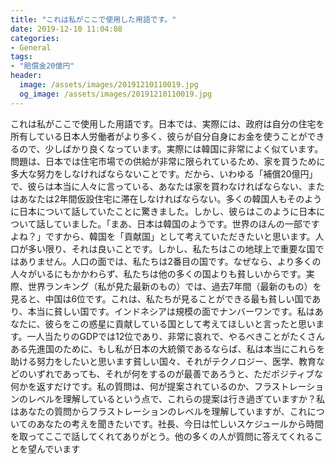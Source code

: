 ```yaml
---
title: "これは私がここで使用した用語です。"
date: 2019-12-10 11:04:08
categories:
- General
tags:
- "賠償金20億円"
header:
  image: /assets/images/20191210110019.jpg
  og_image: /assets/images/20191210110019.jpg
---
```


これは私がここで使用した用語です。日本では、実際には、政府は自分の住宅を所有している日本人労働者がより多く、彼らが自分自身にお金を使うことができるので、少しばかり良くなっています。実際には韓国に非常によく似ています。問題は、日本では住宅市場での供給が非常に限られているため、家を買うために多大な努力をしなければならないことです。だから、いわゆる「補償20億円」で、彼らは本当に人々に言っている、あなたは家を買わなければならない、またはあなたは2年間仮設住宅に滞在しなければならない。多くの韓国人もそのように日本について話していたことに驚きました。しかし、彼らはこのように日本について話していました。「まあ、日本は韓国のようです。世界のほんの一部ですよね？」ですから、韓国を「貢献国」として考えていただきたいと思います。人口が多い限り、それは良いことです。しかし、私たちはこの地球上で重要な国ではありません。人口の面では、私たちは2番目の国です。なぜなら、より多くの人々がいるにもかかわらず、私たちは他の多くの国よりも貧しいからです。実際、世界ランキング（私が見た最新のもの）では、過去7年間（最新のもの）を見ると、中国は6位です。これは、私たちが見ることができる最も貧しい国であり、本当に貧しい国です。インドネシアは規模の面でナンバーワンです。私はあなたに、彼らをこの惑星に貢献している国として考えてほしいと言ったと思います。一人当たりのGDPでは12位であり、非常に哀れで、やるべきことがたくさんある先進国のために、もし私が日本の大統領であるならば、私は本当にこれらを助ける努力をしたいと思います貧しい国々、それがテクノロジー、医学、教育などのいずれであっても、それが何をするのが最善であろうと、ただポジティブな何かを返すだけです。私の質問は、何が提案されているのか、フラストレーションのレベルを理解しているという点で、これらの提案は行き過ぎていますか？私はあなたの質問からフラストレーションのレベルを理解していますが、これについてのあなたの考えを聞きたいです。社長、今日は忙しいスケジュールから時間を取ってここで話してくれてありがとう。他の多くの人が質問に答えてくれることを望んでいます
